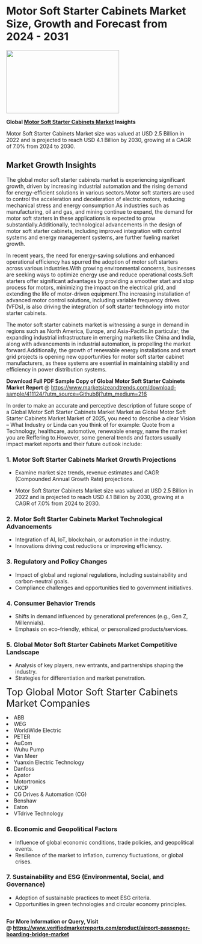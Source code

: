 <H1>Motor Soft Starter Cabinets Market Size, Growth and Forecast from 2024 - 2031</H1><img class="aligncenter size-medium wp-image-584254" src="https://thirdeyenews.in/wp-content/uploads/2024/09/Global-Market-Research-300x168.jpeg" alt="" width="300" height="168" /><p><strong>Global&nbsp;<a href="https://www.marketsizeandtrends.com/download-sample/411124/?utm_source=Github8j?utm_medium=216">Motor Soft Starter Cabinets Market</a> Insights</strong></p><p>Motor Soft Starter Cabinets Market size was valued at USD 2.5 Billion in 2022 and is projected to reach USD 4.1 Billion by 2030, growing at a CAGR of 7.0% from 2024 to 2030.</p><p><h2>Market Growth Insights</h2> <p>The global motor soft starter cabinets market is experiencing significant growth, driven by increasing industrial automation and the rising demand for energy-efficient solutions in various sectors.Motor soft starters are used to control the acceleration and deceleration of electric motors, reducing mechanical stress and energy consumption.As industries such as manufacturing, oil and gas, and mining continue to expand, the demand for motor soft starters in these applications is expected to grow substantially.Additionally, technological advancements in the design of motor soft starter cabinets, including improved integration with control systems and energy management systems, are further fueling market growth.</p> <p>In recent years, the need for energy-saving solutions and enhanced operational efficiency has spurred the adoption of motor soft starters across various industries.With growing environmental concerns, businesses are seeking ways to optimize energy use and reduce operational costs.Soft starters offer significant advantages by providing a smoother start and stop process for motors, minimizing the impact on the electrical grid, and extending the life of motor-driven equipment.The increasing installation of advanced motor control solutions, including variable frequency drives (VFDs), is also driving the integration of soft starter technology into motor starter cabinets.</p> <p>The motor soft starter cabinets market is witnessing a surge in demand in regions such as North America, Europe, and Asia-Pacific.In particular, the expanding industrial infrastructure in emerging markets like China and India, along with advancements in industrial automation, is propelling the market forward.Additionally, the growth of renewable energy installations and smart grid projects is opening new opportunities for motor soft starter cabinet manufacturers, as these systems are essential in maintaining stability and efficiency in power distribution systems.</p> <p><span class=""><strong>Download Full PDF Sample Copy of Global Motor Soft Starter Cabinets Market Report</strong> @ <a href="https://www.marketsizeandtrends.com/download-sample/411124/?utm_source=Github8j?utm_medium=216" target="_blank">https://www.marketsizeandtrends.com/download-sample/411124/?utm_source=Github8j?utm_medium=216</a></span></p><p>In order to make an accurate and perceptive description of future scope of a Global&nbsp;Motor Soft Starter Cabinets Market Market as Global&nbsp;Motor Soft Starter Cabinets Market Market of 2025, you need to describe a clear Vision &ndash; What Industry or Linda can you think of for example: Quote from a Technology, healthcare, automotive, renewable energy, name the market you are Reffering to.However, some general trends and factors usually impact market reports and their future outlook include:</p><h3>1.&nbsp;<strong>Motor Soft Starter Cabinets Market Growth Projections</strong></h3><ul><li>Examine market size trends, revenue estimates and CAGR (Compounded Annual Growth Rate) projections.</li><li><p>Motor Soft Starter Cabinets Market size was valued at USD 2.5 Billion in 2022 and is projected to reach USD 4.1 Billion by 2030, growing at a CAGR of 7.0% from 2024 to 2030.</p></li></ul><h3>2.&nbsp;<strong>Motor Soft Starter Cabinets Market Technological Advancements</strong></h3><ul><li>Integration of AI, IoT, blockchain, or automation in the industry.</li><li>Innovations driving cost reductions or improving efficiency.</li></ul><h3>3.&nbsp;<strong>Regulatory and Policy Changes</strong></h3><ul><li>Impact of global and regional regulations, including sustainability and carbon-neutral goals.</li><li>Compliance challenges and opportunities tied to government initiatives.</li></ul><h3>4.&nbsp;<strong>Consumer Behavior Trends</strong></h3><ul><li>Shifts in demand influenced by generational preferences (e.g., Gen Z, Millennials).</li><li>Emphasis on eco-friendly, ethical, or personalized products/services.</li></ul><h3>5.&nbsp;<strong>Global Motor Soft Starter Cabinets Market Competitive Landscape</strong></h3><ul><li>Analysis of key players, new entrants, and partnerships shaping the industry.</li><li>Strategies for differentiation and market penetration.</li></ul><p data-pm-slice="1 1 []"><span style="color: inherit; font-family: inherit; font-size: 25px;">Top Global Motor Soft Starter Cabinets Market Companies</span></p><div class="" data-test-id=""><p><li>ABB</li><li> WEG</li><li> WorldWide Electric</li><li> PETER</li><li> AuCom</li><li> Wuhu Pump</li><li> Van Meer</li><li> Yuanxin Electric Technology</li><li> Danfoss</li><li> Apator</li><li> Motortronics</li><li> UKCP</li><li> CG Drives & Automation (CG)</li><li> Benshaw</li><li> Eaton</li><li> VTdrive Technology</li></p></div><h3>6.&nbsp;<strong>Economic and Geopolitical Factors</strong></h3><ul><li>Influence of global economic conditions, trade policies, and geopolitical events.</li><li>Resilience of the market to inflation, currency fluctuations, or global crises.</li></ul><h3>7.&nbsp;<strong>Sustainability and ESG (Environmental, Social, and Governance)</strong></h3><ul><li>Adoption of sustainable practices to meet ESG criteria.</li><li>Opportunities in green technologies and circular economy principles.</li></ul><h2><strong style="font-size: 14px;">For More Information or Query, Visit @&nbsp;</strong><a style="background-color: #ffffff; font-size: 14px;" href="https://www.marketsizeandtrends.com/report/motor-soft-starter-cabinets-market/" target="_blank">https://www.verifiedmarketreports.com/product/airport-passenger-boarding-bridge-market</a></h2>